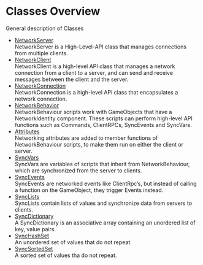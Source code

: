 # Classes Overview

General description of Classes

-   [NetworkServer](NetworkServer)  
    NetworkServer is a High-Level-API class that manages connections from multiple clients.
-   [NetworkClient](NetworkClient)  
    NetworkClient is a high-level API class that manages a network connection from a client to a server, and can send and receive messages between the client and the server.
-   [NetworkConnection](NetworkConnection)  
    NetworkConnection is a high-level API class that encapsulates a network connection.
-   [NetworkBehavior](NetworkBehavior)  
    NetworkBehaviour scripts work with GameObjects that have a NetworkIdentity component. These scripts can perform high-level API functions such as Commands, ClientRPCs, SyncEvents and SyncVars.
-   [Attributes](Attributes)  
	Networking attributes are added to member functions of NetworkBehaviour scripts, to make them run on either the client or server.
-   [SyncVars](SyncVars)  
    SyncVars are variables of scripts that inherit from NetworkBehaviour, which are synchronized from the server to clients. 
-   [SyncEvents](SyncEvent)  
    SyncEvents are networked events like ClientRpc’s, but instead of calling a function on the GameObject, they trigger Events instead.
-   [SyncLists](SyncLists)  
    SyncLists contain lists of values and synchronize data from servers to clients.
-   [SyncDictionary](SyncDictionary)  
    A SyncDictionary is an associative array containing an unordered list of key, value pairs.
-   [SyncHashSet](SyncHashSet)  
    An unordered set of values that do not repeat.
-   [SyncSortedSet](SyncSortedSet)  
    A sorted set of values tha do not repeat.
